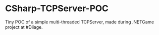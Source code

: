 # CSharp-TCPServer-POC
Tiny POC of a simple multi-threaded TCPServer, made during .NETGame project at #Diiage.
